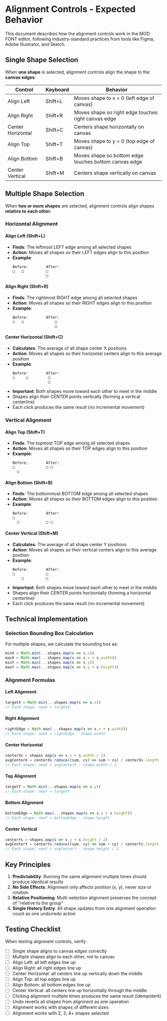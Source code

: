 # Alignment Controls - Expected Behavior

This document describes how the alignment controls work in the MOD FONT editor, following industry-standard practices from tools like Figma, Adobe Illustrator, and Sketch.

## Single Shape Selection

When **one shape** is selected, alignment controls align the shape to the **canvas edges**:

| Control | Keyboard | Behavior |
|---------|----------|----------|
| Align Left | Shift+L | Moves shape to x = 0 (left edge of canvas) |
| Align Right | Shift+R | Moves shape so right edge touches right canvas edge |
| Center Horizontal | Shift+C | Centers shape horizontally on canvas |
| Align Top | Shift+T | Moves shape to y = 0 (top edge of canvas) |
| Align Bottom | Shift+B | Moves shape so bottom edge touches bottom canvas edge |
| Center Vertical | Shift+M | Centers shape vertically on canvas |

## Multiple Shape Selection

When **two or more shapes** are selected, alignment controls align shapes **relative to each other**:

### Horizontal Alignment

#### Align Left (Shift+L)
- **Finds**: The leftmost LEFT edge among all selected shapes
- **Action**: Moves all shapes so their LEFT edges align to this position
- **Example**:
  ```
  Before:        After:
  □   □          □
                 □
  ```

#### Align Right (Shift+R)
- **Finds**: The rightmost RIGHT edge among all selected shapes
- **Action**: Moves all shapes so their RIGHT edges align to this position
- **Example**:
  ```
  Before:        After:
  □   □              □
                     □
  ```

#### Center Horizontal (Shift+C)
- **Calculates**: The average of all shape center X positions
- **Action**: Moves all shapes so their horizontal centers align to this average position
- **Example**:
  ```
  Before:        After:
  □     □         □
                  □
  ```
- **Important**: Both shapes move toward each other to meet in the middle
- Shapes align their CENTER points vertically (forming a vertical centerline)
- Each click produces the same result (no incremental movement)

### Vertical Alignment

#### Align Top (Shift+T)
- **Finds**: The topmost TOP edge among all selected shapes
- **Action**: Moves all shapes so their TOP edges align to this position
- **Example**:
  ```
  Before:        After:
  □              □ □
    □
  ```

#### Align Bottom (Shift+B)
- **Finds**: The bottommost BOTTOM edge among all selected shapes
- **Action**: Moves all shapes so their BOTTOM edges align to this position
- **Example**:
  ```
  Before:        After:
  □
    □            □ □
  ```

#### Center Vertical (Shift+M)
- **Calculates**: The average of all shape center Y positions
- **Action**: Moves all shapes so their vertical centers align to this average position
- **Example**:
  ```
  Before:        After:
  □              □
      □          □
  ```
- **Important**: Both shapes move toward each other to meet in the middle
- Shapes align their CENTER points horizontally (forming a horizontal centerline)
- Each click produces the same result (no incremental movement)

## Technical Implementation

### Selection Bounding Box Calculation

For multiple shapes, we calculate the bounding box as:

```typescript
minX = Math.min(...shapes.map(s => s.x))
maxX = Math.max(...shapes.map(s => s.x + s.width))
minY = Math.min(...shapes.map(s => s.y))
maxY = Math.max(...shapes.map(s => s.y + s.height))
```

### Alignment Formulas

#### Left Alignment
```typescript
targetX = Math.min(...shapes.map(s => s.x))
// Each shape: newX = targetX
```

#### Right Alignment
```typescript
rightEdge = Math.max(...shapes.map(s => s.x + s.width))
// Each shape: newX = rightEdge - shape.width
```

#### Center Horizontal
```typescript
centerXs = shapes.map(s => s.x + s.width / 2)
avgCenterX = centerXs.reduce((sum, cx) => sum + cx) / centerXs.length
// Each shape: newX = avgCenterX - shape.width / 2
```

#### Top Alignment
```typescript
targetY = Math.min(...shapes.map(s => s.y))
// Each shape: newY = targetY
```

#### Bottom Alignment
```typescript
bottomEdge = Math.max(...shapes.map(s => s.y + s.height))
// Each shape: newY = bottomEdge - shape.height
```

#### Center Vertical
```typescript
centerYs = shapes.map(s => s.y + s.height / 2)
avgCenterY = centerYs.reduce((sum, cy) => sum + cy) / centerYs.length
// Each shape: newY = avgCenterY - shape.height / 2
```

## Key Principles

1. **Predictability**: Running the same alignment multiple times should produce identical results
2. **No Side Effects**: Alignment only affects position (x, y), never size or rotation
3. **Relative Positioning**: Multi-selection alignment preserves the concept of "relative to the group"
4. **Single History Entry**: All shape updates from one alignment operation count as one undo/redo action

## Testing Checklist

When testing alignment controls, verify:

- [ ] Single shape aligns to canvas edges correctly
- [ ] Multiple shapes align to each other, not to canvas
- [ ] Align Left: all left edges line up
- [ ] Align Right: all right edges line up
- [ ] Center Horizontal: all centers line up vertically down the middle
- [ ] Align Top: all top edges line up
- [ ] Align Bottom: all bottom edges line up
- [ ] Center Vertical: all centers line up horizontally through the middle
- [ ] Clicking alignment multiple times produces the same result (idempotent)
- [ ] Undo reverts all shapes from alignment as one operation
- [ ] Alignment works with shapes of different sizes
- [ ] Alignment works with 2, 3, 4+ shapes selected
